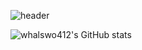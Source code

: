 ![header]([https://capsule-render.vercel.app/api?type=waving&height=300&color=gradient&text=Welcom!&section=header&textBg=false&fontAlign=50&desc=Minjae%20Github%20profile&descAlign=61](https://capsule-render.vercel.app/api?type=waving&height=300&color=298A08&text=Welcom!&fontColor=FFFFFF&desc=Minjae%20GitHub%20Profile&descAlign=62&descSize=20&reversal=false&fontAlignY=50&fontAlign=50))

![whalswo412's GitHub stats](https://github-readme-stats.vercel.app/api?username=whalswo412&theme=flag-india&icons=true)
